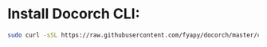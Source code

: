 # Install Docorch CLI:

```bash
sudo curl -sSL https://raw.githubusercontent.com/fyapy/docorch/master/cli/scripts/install.sh | sh
```
